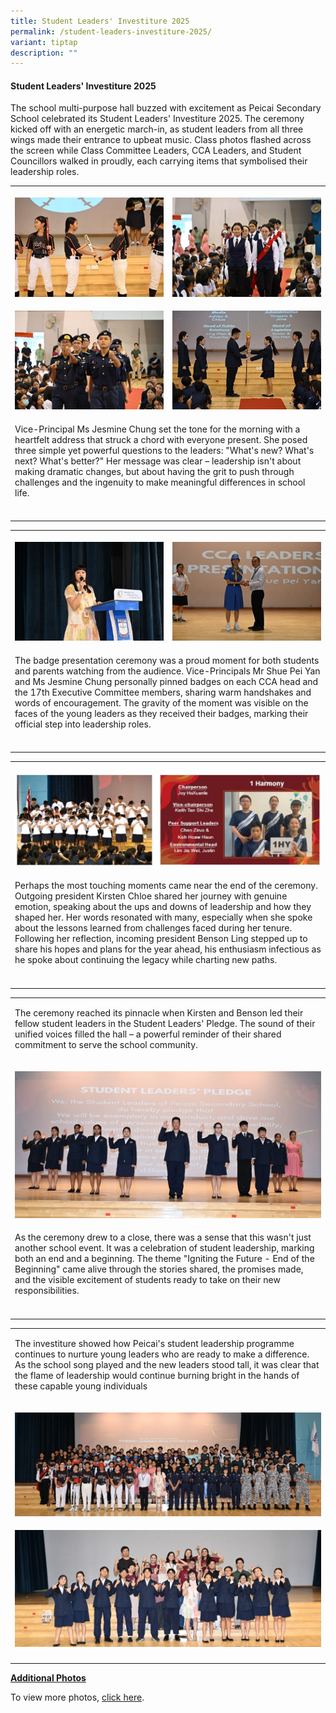 ```yaml
---
title: Student Leaders' Investiture 2025
permalink: /student-leaders-investiture-2025/
variant: tiptap
description: ""
---
```

<h4><strong>Student Leaders' Investiture 2025</strong></h4>
<p>The school multi-purpose hall buzzed with excitement as Peicai Secondary
School celebrated its Student Leaders' Investiture 2025. The ceremony kicked
off with an energetic march-in, as student leaders from all three wings
made their entrance to upbeat music. Class photos flashed across the screen
while Class Committee Leaders, CCA Leaders, and Student Councillors walked
in proudly, each carrying items that symbolised their leadership roles.</p>
<table style="minWidth: 50px">
<colgroup>
<col>
<col>
</colgroup>
<tbody>
<tr>
<th rowspan="1" colspan="1">
<p></p>
<div class="isomer-image-wrapper">
<img style="width: 100%" height="auto" width="100%" alt="" src="/images/Announcement/Investiture_2025_1.jpg">
</div>
</th>
<th rowspan="1" colspan="1">
<p></p>
<div class="isomer-image-wrapper">
<img style="width: 100%" height="auto" width="100%" alt="" src="/images/Announcement/Investiture_2025_2.jpg">
</div>
</th>
</tr>
<tr>
<td rowspan="1" colspan="1">
<p></p>
<div class="isomer-image-wrapper">
<img style="width: 100%" height="auto" width="100%" alt="" src="/images/Announcement/Investiture_2025_3.jpg">
</div>
</td>
<td rowspan="1" colspan="1">
<p></p>
<div class="isomer-image-wrapper">
<img style="width: 100%" height="auto" width="100%" alt="" src="/images/Announcement/Investiture_2025_4.jpg">
</div>
</td>
</tr>
<tr>
<td rowspan="1" colspan="2">
<p>Vice-Principal Ms Jesmine Chung set the tone for the morning with a heartfelt
address that struck a chord with everyone present. She posed three simple
yet powerful questions to the leaders: "What's new? What's next? What's
better?" Her message was clear – leadership isn't about making dramatic
changes, but about having the grit to push through challenges and the ingenuity
to make meaningful differences in school life.</p>
</td>
</tr>
<tr>
<td rowspan="1" colspan="2">
<p></p>
</td>
</tr>
</tbody>
</table>
<p></p>
<table style="minWidth: 50px">
<colgroup>
<col>
<col>
</colgroup>
<tbody>
<tr>
<th rowspan="1" colspan="1">
<p></p>
<div class="isomer-image-wrapper">
<img style="width: 100%" height="auto" width="100%" alt="" src="/images/Announcement/Investiture_2025_5.jpg">
</div>
</th>
<th rowspan="1" colspan="1">
<p></p>
<div class="isomer-image-wrapper">
<img style="width: 100%" height="auto" width="100%" alt="" src="/images/Announcement/Investiture_2025_6.jpg">
</div>
</th>
</tr>
<tr>
<td rowspan="1" colspan="2">
<p>The badge presentation ceremony was a proud moment for both students and
parents watching from the audience. Vice-Principals Mr Shue Pei Yan and
Ms Jesmine Chung personally pinned badges on each CCA head and the 17th
Executive Committee members, sharing warm handshakes and words of encouragement.
The gravity of the moment was visible on the faces of the young leaders
as they received their badges, marking their official step into leadership
roles.</p>
</td>
</tr>
<tr>
<td rowspan="1" colspan="2">
<p></p>
</td>
</tr>
</tbody>
</table>
<p></p>
<table style="minWidth: 50px">
<colgroup>
<col>
<col>
</colgroup>
<tbody>
<tr>
<th rowspan="1" colspan="2">
<p></p>
<div class="isomer-image-wrapper">
<img style="width: 100%" height="auto" width="100%" alt="" src="/images/Announcement/Investiture_2025_12.jpg">
</div>
</th>
</tr>
<tr>
<td rowspan="1" colspan="2">
<p>Perhaps the most touching moments came near the end of the ceremony. Outgoing
president Kirsten Chloe shared her journey with genuine emotion, speaking
about the ups and downs of leadership and how they shaped her. Her words
resonated with many, especially when she spoke about the lessons learned
from challenges faced during her tenure. Following her reflection, incoming
president Benson Ling stepped up to share his hopes and plans for the year
ahead, his enthusiasm infectious as he spoke about continuing the legacy
while charting new paths.</p>
</td>
</tr>
<tr>
<td rowspan="1" colspan="2">
<p></p>
</td>
</tr>
</tbody>
</table>
<p></p>
<table style="minWidth: 50px">
<colgroup>
<col>
<col>
</colgroup>
<tbody>
<tr>
<td rowspan="1" colspan="2">
<p>The ceremony reached its pinnacle when Kirsten and Benson led their fellow
student leaders in the Student Leaders' Pledge. The sound of their unified
voices filled the hall – a powerful reminder of their shared commitment
to serve the school community.</p>
</td>
</tr>
<tr>
<td rowspan="1" colspan="2">
<p></p>
<div class="isomer-image-wrapper">
<img style="width: 100%" height="auto" width="100%" alt="" src="/images/Announcement/Investiture_2025_9.jpg">
</div>
</td>
</tr>
<tr>
<td rowspan="1" colspan="2">
<p>As the ceremony drew to a close, there was a sense that this wasn't just
another school event. It was a celebration of student leadership, marking
both an end and a beginning. The theme "Igniting the Future - End of the
Beginning" came alive through the stories shared, the promises made, and
the visible excitement of students ready to take on their new responsibilities.</p>
</td>
</tr>
<tr>
<td rowspan="1" colspan="2">
<p></p>
</td>
</tr>
</tbody>
</table>
<p></p>
<table style="minWidth: 50px">
<colgroup>
<col>
<col>
</colgroup>
<tbody>
<tr>
<td rowspan="1" colspan="2">
<p>The investiture showed how Peicai's student leadership programme continues
to nurture young leaders who are ready to make a difference. As the school
song played and the new leaders stood tall, it was clear that the flame
of leadership would continue burning bright in the hands of these capable
young individuals</p>
</td>
</tr>
<tr>
<td rowspan="1" colspan="2">
<p></p>
<div class="isomer-image-wrapper">
<img style="width: 100%" height="auto" width="100%" alt="" src="/images/Announcement/Investiture_2025_10.jpg">
</div>
</td>
</tr>
<tr>
<td rowspan="1" colspan="2">
<p></p>
<div class="isomer-image-wrapper">
<img style="width: 100%" height="auto" width="100%" alt="" src="/images/Announcement/Investiture_2025_11.jpg">
</div>
</td>
</tr>
<tr>
<td rowspan="1" colspan="2">
<p></p>
</td>
</tr>
</tbody>
</table>
<p><strong><u>Additional Photos</u></strong>
</p>
<p>To view more photos, <a href="https://sites.google.com/moe.edu.sg/studentleadersinvestiture2025?usp=sharing" rel="noopener nofollow" target="_blank">click here</a>.</p>
<p></p>
<p></p>
